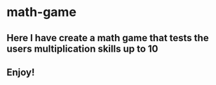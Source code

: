 # math-game

## Here I have create a math game that tests the users multiplication skills up to 10

## Enjoy!
